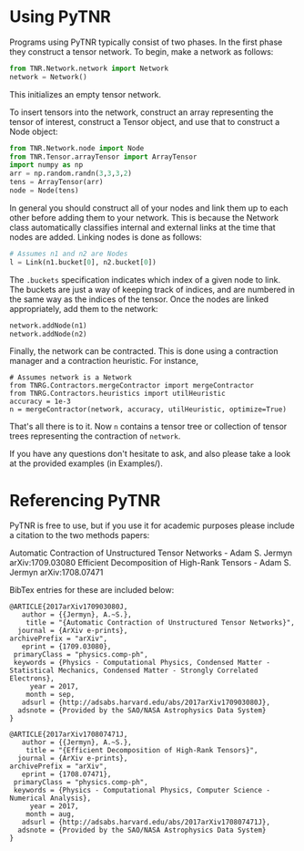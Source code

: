 
# Using PyTNR

Programs using PyTNR typically consist of two phases.
In the first phase they construct a tensor network.
To begin, make a network as follows:
```python
from TNR.Network.network import Network
network = Network()
```
This initializes an empty tensor network.

To insert tensors into the network, construct an array representing the tensor of interest, construct a Tensor object, and use that to construct a Node object:
```python
from TNR.Network.node import Node
from TNR.Tensor.arrayTensor import ArrayTensor
import numpy as np
arr = np.random.randn(3,3,3,2)
tens = ArrayTensor(arr)
node = Node(tens)
```

In general you should construct all of your nodes and link them up to each other before adding them to your network.
This is because the Network class automatically classifies internal and external links at the time that nodes are added.
Linking nodes is done as follows:
```python
# Assumes n1 and n2 are Nodes
l = Link(n1.bucket[0], n2.bucket[0])
```
The `.buckets` specification indicates which index of a given node to link.
The buckets are just a way of keeping track of indices, and are numbered in the same way as the indices of the tensor.
Once the nodes are linked appropriately, add them to the network:
```python
network.addNode(n1)
network.addNode(n2)
```

Finally, the network can be contracted.
This is done using a contraction manager and a contraction heuristic.
For instance,
```
# Assumes network is a Network
from TNRG.Contractors.mergeContractor import mergeContractor
from TNRG.Contractors.heuristics import utilHeuristic
accuracy = 1e-3
n = mergeContractor(network, accuracy, utilHeuristic, optimize=True)
```
That's all there is to it. Now `n` contains a tensor tree or collection of tensor trees representing the contraction of `network`.

If you have any questions don't hesitate to ask, and also please take a look at the provided examples (in Examples/).



# Referencing PyTNR

PyTNR is free to use, but if you use it for academic purposes please include a citation to the two methods papers:

Automatic Contraction of Unstructured Tensor Networks - Adam S. Jermyn arXiv:1709.03080
Efficient Decomposition of High-Rank Tensors - Adam S. Jermyn arXiv:1708.07471

BibTex entries for these are included below:

```
@ARTICLE{2017arXiv170903080J,
   author = {{Jermyn}, A.~S.},
    title = "{Automatic Contraction of Unstructured Tensor Networks}",
  journal = {ArXiv e-prints},
archivePrefix = "arXiv",
   eprint = {1709.03080},
 primaryClass = "physics.comp-ph",
 keywords = {Physics - Computational Physics, Condensed Matter - Statistical Mechanics, Condensed Matter - Strongly Correlated Electrons},
     year = 2017,
    month = sep,
   adsurl = {http://adsabs.harvard.edu/abs/2017arXiv170903080J},
  adsnote = {Provided by the SAO/NASA Astrophysics Data System}
}

@ARTICLE{2017arXiv170807471J,
   author = {{Jermyn}, A.~S.},
    title = "{Efficient Decomposition of High-Rank Tensors}",
  journal = {ArXiv e-prints},
archivePrefix = "arXiv",
   eprint = {1708.07471},
 primaryClass = "physics.comp-ph",
 keywords = {Physics - Computational Physics, Computer Science - Numerical Analysis},
     year = 2017,
    month = aug,
   adsurl = {http://adsabs.harvard.edu/abs/2017arXiv170807471J},
  adsnote = {Provided by the SAO/NASA Astrophysics Data System}
}
```
